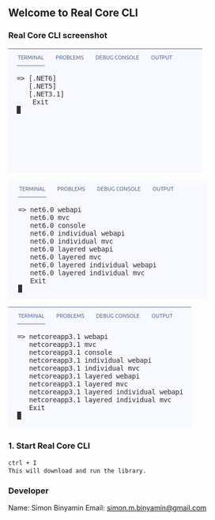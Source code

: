 ## Welcome to Real Core CLI

### Real Core CLI screenshot

![alt text](https://github.com/simonbinyamin/RealCoreCLI/raw/master/ic/cli0.png)

![alt text](https://github.com/simonbinyamin/RealCoreCLI/raw/master/ic/cli1.png)

![alt text](https://github.com/simonbinyamin/RealCoreCLI/raw/master/ic/cli2.png)



### 1. Start Real Core CLI

```
ctrl + I
This will download and run the library.
```


 
### Developer

Name: Simon Binyamin
Email: simon.m.binyamin@gmail.com

